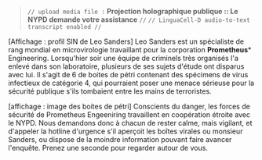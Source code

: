 > `// upload media file :` **Projection holographique publique :: Le NYPD demande votre assistance** `//`
> `// LinguaCell-D audio-to-text transcript enabled //`

[Affichage : profil SIN de Leo Sanders]
Leo Sanders est un spécialiste de rang mondial en microvirologie travaillant pour la corporation **Prometheus*** Engineering. Lorsqu'hier soir une équipe de criminels très organisés l'a enlevé dans son laboratoire, plusieurs de ses sujets d'étude ont disparus avec lui. Il s'agit de 6 de boites de pétri contenant des spécimens de virus infectieux de catégorie 4, qui pourraient poser une menace sérieuse pour la sécurité publique s'ils tombaient entre les mains de terroristes.

[affichage : image des boites de pétri]
Conscients du danger, les forces de sécurité de Prometheus Engeeniring travaillent en coopération étroite avec le NYPD. Nous demandons donc à chacun de rester calme, mais vigilant, et d'appeler la hotline d'urgence s'il aperçoit les boîtes virales ou monsieur Sanders, ou dispose de la moindre information pouvant faire avancer l'enquête. Prenez une seconde pour regarder autour de vous.
